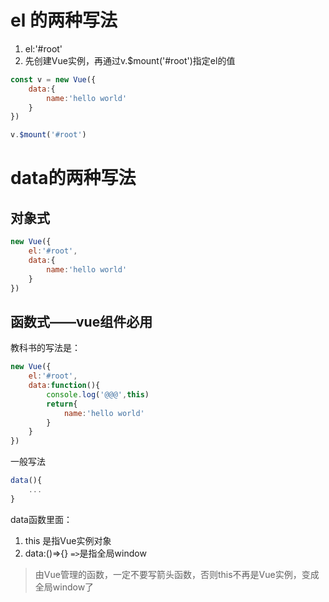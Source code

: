 # el 的两种写法
1. el:'#root'
2. 先创建Vue实例，再通过v.$mount('#root')指定el的值 
```js
const v = new Vue({
    data:{
        name:'hello world'
    }
})

v.$mount('#root')
```

# data的两种写法

## 对象式
```js
new Vue({
    el:'#root',
    data:{
        name:'hello world'
    }
})
```

## 函数式——vue组件必用

教科书的写法是：

```js
new Vue({
    el:'#root',
    data:function(){
        console.log('@@@',this)
        return{
            name:'hello world'
        }
    }
})
```

一般写法

```js
data(){
    ...
}
```

data函数里面：
1. this 是指Vue实例对象
2. data:()=>{} `=>`是指全局window

> 由Vue管理的函数，一定不要写箭头函数，否则this不再是Vue实例，变成全局window了
